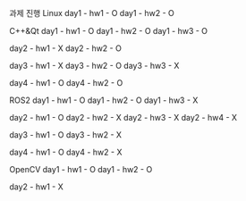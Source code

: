 과제 진행
Linux
day1 - hw1 - O
day1 - hw2 - O

C++&Qt
day1 - hw1 - O
day1 - hw2 - O
day1 - hw3 - O

day2 - hw1 - X
day2 - hw2 - O

day3 - hw1 - X
day3 - hw2 - O
day3 - hw3 - X

day4 - hw1 - O
day4 - hw2 - O

ROS2
day1 - hw1 - O
day1 - hw2 - O
day1 - hw3 - X

day2 - hw1 - O
day2 - hw2 - X
day2 - hw3 - X
day2 - hw4 - X

day3 - hw1 - O
day3 - hw2 - X

day4 - hw1 - O
day4 - hw2 - X

OpenCV
day1 - hw1 - O
day1 - hw2 - O

day2 - hw1 - X
